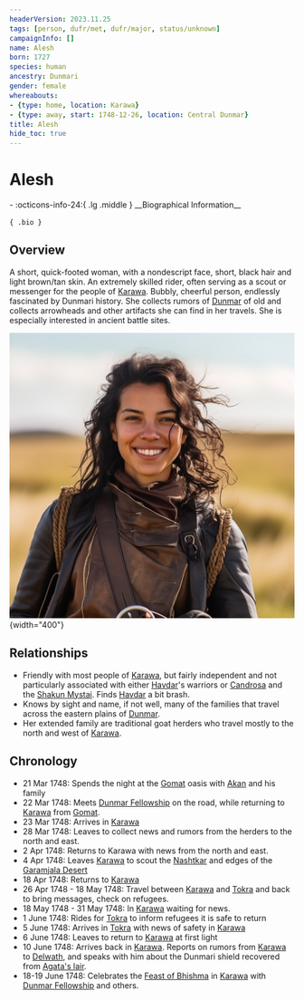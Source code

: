 ```yaml
---
headerVersion: 2023.11.25
tags: [person, dufr/met, dufr/major, status/unknown]
campaignInfo: []
name: Alesh
born: 1727
species: human
ancestry: Dunmari
gender: female
whereabouts:
- {type: home, location: Karawa}
- {type: away, start: 1748-12-26, location: Central Dunmar}
title: Alesh
hide_toc: true
---
```

# Alesh
<div class="grid cards ext-narrow-margin ext-one-column" markdown>
- :octicons-info-24:{ .lg .middle } __Biographical Information__

    { .bio }

</div>


## Overview

A short, quick-footed woman, with a nondescript face, short, black hair and light brown/tan skin. An extremely skilled rider, often serving as a scout or messenger for the people of [Karawa](<../../gazetteer/greater-dunmar/realms/dunmar/eastern-dunmar/karawa.md>). Bubbly, cheerful person, endlessly fascinated by Dunmari history. She collects rumors of [Dunmar](<../../gazetteer/greater-dunmar/realms/dunmar/dunmar.md>) of old and collects arrowheads and other artifacts she can find in her travels. She is especially interested in ancient battle sites.



![Alesh Portrait](../../assets/alesh-portrait.png){width="400"}

## Relationships
- Friendly with most people of [Karawa](<../../gazetteer/greater-dunmar/realms/dunmar/eastern-dunmar/karawa.md>), but fairly independent and not particularly associated with either [Havdar](<./havdar.md>)'s warriors or [Candrosa](<./candrosa.md>) and the [Shakun Mystai](<../../groups/dunmari-mystery-cults/shakun-mystai.md>). Finds [Havdar](<./havdar.md>) a bit brash. 
- Knows by sight and name, if not well, many of the families that travel across the eastern plains of [Dunmar](<../../gazetteer/greater-dunmar/realms/dunmar/dunmar.md>). 
- Her extended family are traditional goat herders who travel mostly to the north and west of [Karawa](<../../gazetteer/greater-dunmar/realms/dunmar/eastern-dunmar/karawa.md>). 

## Chronology
- 21 Mar 1748: Spends the night at the [Gomat](<../../gazetteer/greater-dunmar/dunmari-basin/gomat.md>) oasis with [Akan](<./akan.md>) and his family
- 22 Mar 1748: Meets [Dunmar Fellowship](<../pcs/dunmar-fellowship/dunmar-fellowship.md>) on the road, while returning to [Karawa](<../../gazetteer/greater-dunmar/realms/dunmar/eastern-dunmar/karawa.md>) from [Gomat](<../../gazetteer/greater-dunmar/dunmari-basin/gomat.md>).
- 23 Mar 1748: Arrives in [Karawa](<../../gazetteer/greater-dunmar/realms/dunmar/eastern-dunmar/karawa.md>)
- 28 Mar 1748: Leaves to collect news and rumors from the herders to the north and east. 
- 2 Apr 1748: Returns to Karawa with news from the north and east. 
- 4 Apr 1748: Leaves [Karawa](<../../gazetteer/greater-dunmar/realms/dunmar/eastern-dunmar/karawa.md>) to scout the [Nashtkar](<../../gazetteer/greater-dunmar/dunmari-basin/nashtkar.md>) and edges of the [Garamjala Desert](<../../gazetteer/greater-dunmar/garamjala-plateau/garamjala-desert.md>)
- 18 Apr 1748: Returns to [Karawa](<../../gazetteer/greater-dunmar/realms/dunmar/eastern-dunmar/karawa.md>)
- 26 Apr 1748 - 18 May 1748: Travel between [Karawa](<../../gazetteer/greater-dunmar/realms/dunmar/eastern-dunmar/karawa.md>) and [Tokra](<../../gazetteer/greater-dunmar/realms/dunmar/central-dunmar/tokra/tokra.md>) and back to bring messages, check on refugees. 
- 18 May 1748 - 31 May 1748: In [Karawa](<../../gazetteer/greater-dunmar/realms/dunmar/eastern-dunmar/karawa.md>) waiting for news. 
- 1 June 1748: Rides for [Tokra](<../../gazetteer/greater-dunmar/realms/dunmar/central-dunmar/tokra/tokra.md>) to inform refugees it is safe to return
- 5 June 1748: Arrives in [Tokra](<../../gazetteer/greater-dunmar/realms/dunmar/central-dunmar/tokra/tokra.md>) with news of safety in [Karawa](<../../gazetteer/greater-dunmar/realms/dunmar/eastern-dunmar/karawa.md>)
- 6 June 1748: Leaves to return to [Karawa](<../../gazetteer/greater-dunmar/realms/dunmar/eastern-dunmar/karawa.md>) at first light
- 10 June 1748: Arrives back in [Karawa](<../../gazetteer/greater-dunmar/realms/dunmar/eastern-dunmar/karawa.md>). Reports on rumors from [Karawa](<../../gazetteer/greater-dunmar/realms/dunmar/eastern-dunmar/karawa.md>) to [Delwath](<../pcs/dunmar-fellowship/delwath.md>), and speaks with him about the Dunmari shield recovered from [Agata's lair](<../../gazetteer/greater-dunmar/dunmari-basin/agata-s-lair.md>). 
- 18-19 June 1748: Celebrates the [Feast of Bhishma](<../../time/holidays-and-festivals/dunmari-festivals/feast-of-bhishma.md>) in [Karawa](<../../gazetteer/greater-dunmar/realms/dunmar/eastern-dunmar/karawa.md>) with [Dunmar Fellowship](<../pcs/dunmar-fellowship/dunmar-fellowship.md>) and others. 
